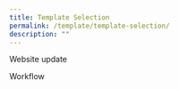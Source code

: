 ```yaml
---
title: Template Selection
permalink: /template/template-selection/
description: ""
---
```

Website update

Workflow


